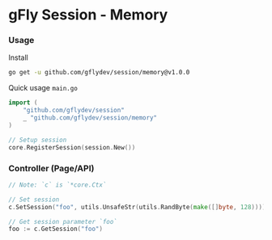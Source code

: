 # gFly Session - Memory

### Usage

Install
```bash
go get -u github.com/gflydev/session/memory@v1.0.0
```


Quick usage `main.go`
```go
import (
    "github.com/gflydev/session"
    _ "github.com/gflydev/session/memory"	
)

// Setup session
core.RegisterSession(session.New())
```

### Controller (Page/API)
```go
// Note: `c` is `*core.Ctx`

// Set session
c.SetSession("foo", utils.UnsafeStr(utils.RandByte(make([]byte, 128))))

// Get session parameter `foo`
foo := c.GetSession("foo")
```